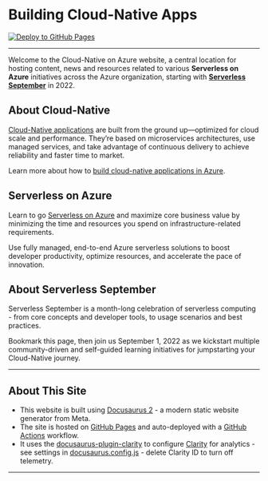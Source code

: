 # Building Cloud-Native Apps


[![Deploy to GitHub Pages](https://github.com/Azure/Cloud-Native/actions/workflows/deploy-ghpages.yml/badge.svg)](https://github.com/Azure/Cloud-Native/actions/workflows/deploy-ghpages.yml)

---

Welcome to the Cloud-Native on Azure website, a central location for hosting content, news and resources related to various **Serverless on Azure** initiatives across the Azure organization, starting with [**Serverless September**](https://aka.ms/serverless-september) in 2022.



## About Cloud-Native
[Cloud-Native applications](https://azure.microsoft.com/solutions/cloud-native-apps/) are built from the ground up—optimized for cloud scale and performance. They’re based on microservices architectures, use managed services, and take advantage of continuous delivery to achieve reliability and faster time to market. 

Learn more about how to [build cloud-native applications in Azure](https://azure.microsoft.com/solutions/cloud-native-apps/).

## Serverless on Azure

Learn to go [Serverless on Azure](https://azure.microsoft.com/solutions/serverless/) and maximize core business value by minimizing the time and resources you spend on infrastructure-related requirements. 

Use fully managed, end-to-end Azure serverless solutions to boost developer productivity, optimize resources, and accelerate the pace of innovation.


## About Serverless September

Serverless September is a month-long celebration of serverless computing - from core concepts and developer tools, to usage scenarios and best practices. 

Bookmark this page, then join us September 1, 2022 as we kickstart multiple community-driven and self-guided learning initiatives for jumpstarting your Cloud-Native journey.

---

## About This Site

 * This website is built using [Docusaurus 2](https://docusaurus.io/) - a modern static website generator from Meta. 
 * The site is hosted on [GitHub Pages](https://aka.ms/azure/cloud-native) and auto-deployed with a [GitHub Actions](https://github.com/features/actions) workflow.
 * It uses the [docusaurus-plugin-clarity](https://www.npmjs.com/package/docusaurus-plugin-clarity) to configure [Clarity](https://clarity.microsoft.com/) for analytics - see settings in [docusaurus.config.js](https://docusaurus.io/docs/api/docusaurus-config#scripts) - delete Clarity ID to turn off telemetry.

 ---